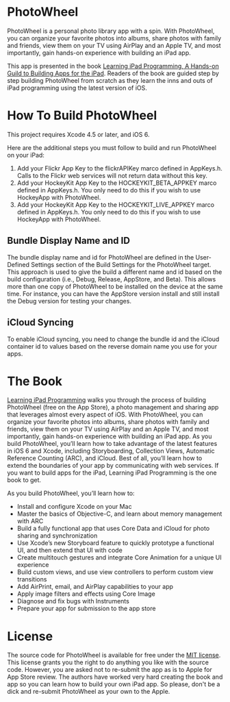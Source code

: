 PhotoWheel
==========

PhotoWheel is a personal photo library app with a spin. With PhotoWheel, you can organize your favorite photos into albums, share photos with family and friends, view them on your TV using AirPlay and an Apple TV, and most importantly, gain hands-on experience with building an iPad app.

This app is presented in the book [Learning iPad Programming, A Hands-on Guild to Building Apps for the iPad][1]. Readers of the book are guided step by step building PhotoWheel from scratch as they learn the inns and outs of iPad programming using the latest version of iOS.

How To Build PhotoWheel
=======================

This project requires Xcode 4.5 or later, and iOS 6.

Here are the additional steps you must follow to build and run PhotoWheel on your iPad:

1. Add your Flickr App Key to the flickrAPIKey marco defined in AppKeys.h. Calls to the Flickr web services will not return data without this key.
2. Add your HockeyKit App Key to the HOCKEYKIT_BETA_APPKEY marco defined in AppKeys.h. You only need to do this if you wish to use HockeyApp with PhotoWheel.
3. Add your HockeyKit App Key to the HOCKEYKIT_LIVE_APPKEY marco defined in AppKeys.h. You only need to do this if you wish to use HockeyApp with PhotoWheel.

Bundle Display Name and ID
--------------------------

The bundle display name and id for PhotoWheel are defined in the User-Defined Settings section of the Build Settings for the PhotoWheel target. This approach is used to give the build a different name and id based on the build configuration (i.e., Debug, Release, AppStore, and Beta). This allows more than one copy of PhotoWheel to be installed on the device at the same time. For instance, you can have the AppStore version install and still install the Debug version for testing your changes.

iCloud Syncing
--------------

To enable iCloud syncing, you need to change the bundle id and the iCloud container id to values based on the reverse domain name you use for your apps.

The Book
========
[Learning iPad Programming][1] walks you through the process of building PhotoWheel (free on the App Store), a photo management and sharing app that leverages almost every aspect of iOS. With PhotoWheel, you can organize your favorite photos into albums, share photos with family and friends, view them on your TV using AirPlay and an Apple TV, and most importantly, gain hands-on experience with building an iPad app. As you build PhotoWheel, you’ll learn how to take advantage of the latest features in iOS 6 and Xcode, including Storyboarding, Collection Views, Automatic Reference Counting (ARC), and iCloud. Best of all, you’ll learn how to extend the boundaries of your app by communicating with web services. If you want to build apps for the iPad, Learning iPad Programming is the one book to get.

As you build PhotoWheel, you’ll learn how to:
 
- Install and configure Xcode on your Mac
- Master the basics of Objective-C, and learn about memory management with ARC
- Build a fully functional app that uses Core Data and iCloud for photo sharing and synchronization
- Use Xcode’s new Storyboard feature to quickly prototype a functional UI, and then extend that UI with code 
- Create multitouch gestures and integrate Core Animation for a unique UI experience
- Build custom views, and use view controllers to perform custom view transitions
- Add AirPrint, email, and AirPlay capabilities to your app
- Apply image filters and effects using Core Image
- Diagnose and fix bugs with Instruments
- Prepare your app for submission to the app store


License
=======

The source code for PhotoWheel is available for free under the [MIT license][2]. This license grants you the right to do anything you like with the source code. However, you are asked not to re-submit the app as is to Apple for App Store review. The authors have worked very hard creating the book and app so you can learn how to build your own iPad app. So please, don't be a dick and re-submit PhotoWheel as your own to the Apple.

   [1]: http://learnipadprogramming.com/
   [2]: LICENSE
